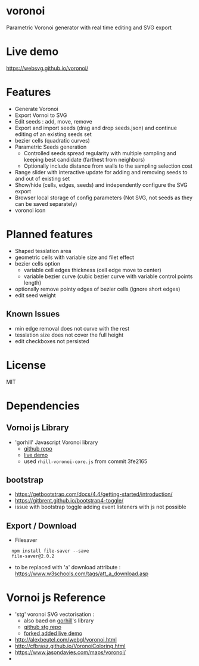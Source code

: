 # voronoi
Parametric Voronoi generator with real time editing and SVG export

# Live demo
https://websvg.github.io/voronoi/

# Features
* Generate Voronoi
* Export Vornoi to SVG
* Edit seeds : add, move, remove
* Export and import seeds (drag and drop seeds.json) and continue editing of an existing seeds set
* bezier cells (quadratic curves)
* Parametric Seeds generation
  * Controlled seeds spread regularity with multiple sampling and keeping best candidate (farthest from neighbors)
  * Optionally include distance from walls to the sampling selection cost
* Range slider with interactive update for adding and removing seeds to and out of existing set
* Show/hide (cells, edges, seeds) and independently configure the SVG export
* Browser local storage of config parameters (Not SVG, not seeds as they can be saved separately)
* voronoi icon

# Planned features
* Shaped tesslation area
* geometric cells with variable size and filet effect
* bezier cells option
  * variable cell edges thickness (cell edge move to center)
  * variable bezier curve (cubic bezier curve with variable control points length)
* optionally remove pointy edges of bezier cells (ignore short edges)
* edit seed weight

## Known Issues
* min edge removal does not curve with the rest
* tesslation size does not cover the full height
* edit checkboxes not persisted

# License
MIT

# Dependencies

## Vornoi js Library

* 'gorhill' Javascript Voronoi library
  * [github repo](https://github.com/gorhill/Javascript-Voronoi)
  * [live demo](http://www.raymondhill.net/voronoi/rhill-voronoi.html)
  * used `rhill-voronoi-core.js` from commit 3fe2165

## bootstrap
* https://getbootstrap.com/docs/4.4/getting-started/introduction/
* https://gitbrent.github.io/bootstrap4-toggle/
* issue with bootstrap toggle adding event listeners with js not possible

## Export / Download
* Filesaver

```
  npm install file-saver --save
  file-saver@2.0.2
```
* to be replaced with 'a' download attribute : https://www.w3schools.com/tags/att_a_download.asp

# Vornoi js Reference

* 'stg' voronoi SVG vectorisation : 
  * also baed on [gorhill](https://github.com/gorhill/Javascript-Voronoi)'s library
  * [github stg repo](https://github.com/stg/SVoronoiG)
  * [forked added live demo](https://websvg.github.io/svg_voronoi_gen/)
* http://alexbeutel.com/webgl/voronoi.html
* http://cfbrasz.github.io/VoronoiColoring.html
* https://www.jasondavies.com/maps/voronoi/
* 